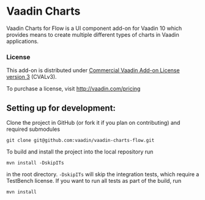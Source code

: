 # Vaadin Charts

Vaadin Charts for Flow is a UI component add-on for Vaadin 10 which provides means to create multiple different types of charts in Vaadin applications.

### License

This add-on is distributed under [Commercial Vaadin Add-on License version 3](http://vaadin.com/license/cval-3) (CVALv3).

To purchase a license, visit http://vaadin.com/pricing

## Setting up for development:

Clone the project in GitHub (or fork it if you plan on contributing) and required submodules

```
git clone git@github.com:vaadin/vaadin-charts-flow.git
```

To build and install the project into the local repository run

```mvn install -DskipITs```

in the root directory. `-DskipITs` will skip the integration tests, which require a TestBench license. If you want to run all tests as part of the build, run

```mvn install```
